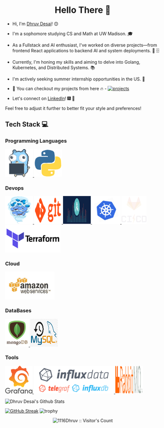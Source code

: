 <h1 align="center"> Hello There 👋 </h1>

- Hi, I'm [Dhruv Desai](https://www.linkedin.com/in/dhruv1116/)! :blush:
- I'm a sophomore studying CS and Math at UW Madison. :mortar_board:

- As a Fullstack and AI enthusiast, I've worked on diverse projects—from frontend React applications to backend AI and system deployments. :toolbox: :file_cabinet:

- Currently, I'm honing my skills and aiming to delve into Golang, Kubernetes, and Distributed Systems. :books:

- I'm actively seeking summer internship opportunities in the US. :briefcase:
* :magnet: You can checkout my projects from here :fire: - [![projects](https://forthebadge.com/images/badges/check-it-out.svg)](https://github.com/1611Dhruv/1611Dhruv/blob/master/Projects.md)

- Let's connect on [LinkedIn](https://www.linkedin.com/in/dhruv1116/)! :fireworks: :sparkler:

Feel free to adjust it further to better fit your style and preferences!

## Tech Stack :computer:

### Programming Languages

<p float="left">
  <a href="https://golang.org/" target="_blank" >
    <img src="https://raw.githubusercontent.com/1611Dhruv/1611Dhruv/master/assets/golang.gif"  height="90" />
  </a>

  <a href="https://python.org/" target="_blank" >
    <img src="https://raw.githubusercontent.com/1611Dhruv/1611Dhruv/master/assets/python3.gif"  height="90" />
  </a>
</p>

### Devops

<p float="left">
  <a href="https://www.docker.com/" target="_blank" >
    <img src="https://raw.githubusercontent.com/1611Dhruv/1611Dhruv/master/assets/docker.gif"  height="90" width="90" />
  </a>

  <a href="https://git-scm.com/" target="_blank" >
    <img src="https://raw.githubusercontent.com/1611Dhruv/1611Dhruv/master/assets/git.gif"  height="90" width="90" />
  </a>

  <a href="https://www.ansible.com/" target="_blank" >
    <img src="https://raw.githubusercontent.com/1611Dhruv/1611Dhruv/master/assets/ansible.gif"  height="90" width="90"/>
  </a>

  <a href="https://kubernetes.io/" target="_blank" >
    <img src="https://raw.githubusercontent.com/1611Dhruv/1611Dhruv/master/assets/kubernetes.gif"  height="90" />
  </a>

  <a href="https://www.jenkins.io/" target="_blank" >
    <img src="https://raw.githubusercontent.com/1611Dhruv/1611Dhruv/master/assets/cicd.gif"  height="90" />
  </a>

  <a href="https://www.terraform.io/" target="_blank" >
    <img src="https://raw.githubusercontent.com/1611Dhruv/1611Dhruv/master/assets/terraform.gif"  height="90" />
  </a>
</p>

### Cloud

<p float="left">
  <a href="https://aws.amazon.com/" target="_blank" >
    <img src="https://raw.githubusercontent.com/1611Dhruv/1611Dhruv/master/assets/aws.gif"  height="90" />
  </a>
</p>

### DataBases

<p float="left">
  <a href="https://www.mongodb.com/" target="_blank" >
    <img src="https://raw.githubusercontent.com/1611Dhruv/1611Dhruv/master/assets/mongo.gif"  height="90" />
  </a>

  <a href="https://www.mysql.com/" target="_blank" >
    <img src="https://raw.githubusercontent.com/1611Dhruv/1611Dhruv/master/assets/mysql.png"  height="90" width="90"/>
  </a>
</p>

### Tools

<p float="left">
  <a href="https://grafana.com/" target="_blank" >
    <img src="https://raw.githubusercontent.com/1611Dhruv/1611Dhruv/master/assets/grafana.gif"  height="90" />
  </a>

  <a href="https://www.influxdata.com/" target="_blank" >
    <img src="https://raw.githubusercontent.com/1611Dhruv/1611Dhruv/master/assets/influx.gif"  height="90"/>
  </a>

  <a href="https://www.rabbitmq.com/" target="_blank" >
    <img src="https://raw.githubusercontent.com/1611Dhruv/1611Dhruv/master/assets/rabbitmq.png"  height="90" width="90"/>
  </a>
</p>

![Dhruv Desai's Github Stats](https://github-readme-stats.vercel.app/api?username=1611Dhruv&show_icons=true_color=fff&icon_color=79ff97&text_color=9f9f9f&bg_color=151515)

[![GitHub Streak](https://github-readme-streak-stats.herokuapp.com/?user=1611Dhruv&theme=dark&count_private=true&theme=radical)](https://github.com/1611Dhruv)
![trophy](https://github-profile-trophy.vercel.app/?username=1611Dhruv&theme=onestar&no-frame=true&column=3&row=2&)

<p align="center"><img src="https://profile-counter.glitch.me/{1611Dhruv}/count.svg" alt="1116Dhruv :: Visitor's Count" /></p>
